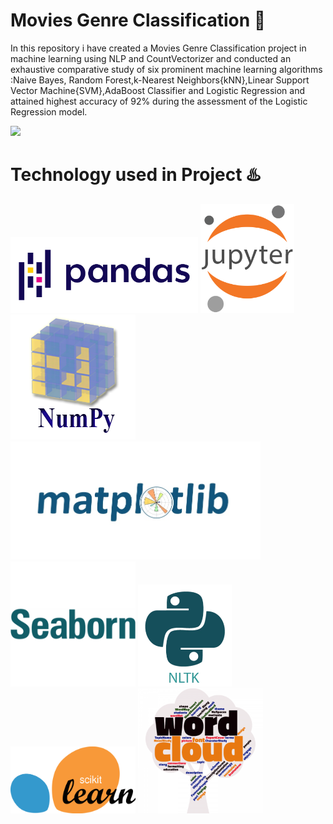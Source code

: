# Movies Genre Classification :notebook:
In this repository i have created a Movies Genre Classification project in machine learning using NLP and CountVectorizer and conducted an exhaustive comparative study of six prominent machine learning algorithms :Naive Bayes, Random Forest,k-Nearest Neighbors{kNN},Linear Support Vector Machine{SVM},AdaBoost Classifier and Logistic Regression and attained  highest accuracy of 92% during the assessment of the Logistic Regression model.

[![](https://camo.githubusercontent.com/2fb0723ef80f8d87a51218680e209c66f213edf8/68747470733a2f2f666f7274686562616467652e636f6d2f696d616765732f6261646765732f6d6164652d776974682d707974686f6e2e737667)](https://python.org)

# Technology used in Project :hotsprings:
<img target="_blank" src="https://github.com/yogeshnile/technology/blob/master/pandas.png" width="300">  <img target="_blank" src="https://github.com/yogeshnile/technology/blob/master/Jupyter.png" width="150">    <img target="_blank" src="https://github.com/yogeshnile/technology/blob/master/numpy.png" width="200">   <img target="_blank" src="https://github.com/yogeshnile/technology/blob/master/matplotlib.jpg" width="400">    <img target="_blank" src="https://github.com/yogeshnile/technology/blob/master/seaborn.png" width="200">    <img target="_blank" src="https://github.com/yogeshnile/technology/blob/master/python_nltk.png" width="150">    <img target="_blank" src="https://github.com/yogeshnile/technology/blob/master/sklearn.png" width="200">    <img target="_blank" src="https://github.com/yogeshnile/technology/blob/master/wordcloud.png" width="200">
